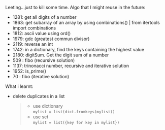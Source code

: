 Leeting...just to kill some time.
Algo that I might reuse in the future:
- 1281: get all digits of a number
- 1863: get subarray of an array by using combinations() | from itertools import combinations
- 1812: ascii value using ord()
- 1979: gdc (greatest commun divisor)
- 2119: reverse an int
- 1742: in a dictionary, find the keys containing the highest value
- 2180: digitSum. Get the digit sum of a number
- 509 : fibo (recursive solution)
- 1137: trinonacci number, recursive and iterative solution
- 1952: is_prime()
- 70 : fibo (iterative solution)

What i learnt:
- delete duplicates in a list
    > - use dictionary  
    >    <code>mylist = list(dict.fromkeys(mylist))</code>
    > - use set  
    >    <code>mylist = list({key for key in mylist})</code>